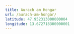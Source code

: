 ```yaml
---
title: Aurach am Hongar
url: /aurach-am-hongar/
latitude: 47.952313000000004
longitude: 13.672718300000001
---
```

